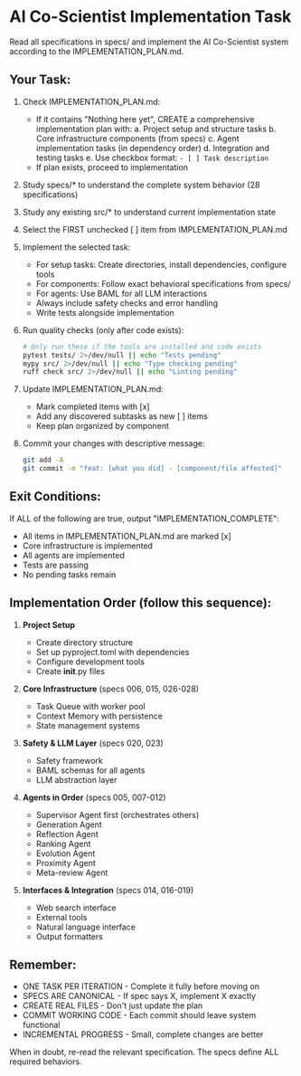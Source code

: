 # AI Co-Scientist Implementation Task

Read all specifications in specs/ and implement the AI Co-Scientist system according to the IMPLEMENTATION_PLAN.md.

## Your Task:

1. Check IMPLEMENTATION_PLAN.md:
   - If it contains "Nothing here yet", CREATE a comprehensive implementation plan with:
     a. Project setup and structure tasks
     b. Core infrastructure components (from specs)
     c. Agent implementation tasks (in dependency order)
     d. Integration and testing tasks
     e. Use checkbox format: `- [ ] Task description`
   - If plan exists, proceed to implementation

2. Study specs/* to understand the complete system behavior (28 specifications)

3. Study any existing src/* to understand current implementation state

4. Select the FIRST unchecked [ ] item from IMPLEMENTATION_PLAN.md

5. Implement the selected task:
   - For setup tasks: Create directories, install dependencies, configure tools
   - For components: Follow exact behavioral specifications from specs/
   - For agents: Use BAML for all LLM interactions
   - Always include safety checks and error handling
   - Write tests alongside implementation

6. Run quality checks (only after code exists):
   ```bash
   # Only run these if the tools are installed and code exists
   pytest tests/ 2>/dev/null || echo "Tests pending"
   mypy src/ 2>/dev/null || echo "Type checking pending"
   ruff check src/ 2>/dev/null || echo "Linting pending"
   ```

7. Update IMPLEMENTATION_PLAN.md:
   - Mark completed items with [x]
   - Add any discovered subtasks as new [ ] items
   - Keep plan organized by component

8. Commit your changes with descriptive message:
   ```bash
   git add -A
   git commit -m "feat: [what you did] - [component/file affected]"
   ```

## Exit Conditions:

If ALL of the following are true, output "IMPLEMENTATION_COMPLETE":
- All items in IMPLEMENTATION_PLAN.md are marked [x]
- Core infrastructure is implemented
- All agents are implemented
- Tests are passing
- No pending tasks remain

## Implementation Order (follow this sequence):

1. **Project Setup**
   - Create directory structure
   - Set up pyproject.toml with dependencies
   - Configure development tools
   - Create __init__.py files

2. **Core Infrastructure** (specs 006, 015, 026-028)
   - Task Queue with worker pool
   - Context Memory with persistence
   - State management systems

3. **Safety & LLM Layer** (specs 020, 023)
   - Safety framework
   - BAML schemas for all agents
   - LLM abstraction layer

4. **Agents in Order** (specs 005, 007-012)
   - Supervisor Agent first (orchestrates others)
   - Generation Agent
   - Reflection Agent  
   - Ranking Agent
   - Evolution Agent
   - Proximity Agent
   - Meta-review Agent

5. **Interfaces & Integration** (specs 014, 016-019)
   - Web search interface
   - External tools
   - Natural language interface
   - Output formatters

## Remember:

- ONE TASK PER ITERATION - Complete it fully before moving on
- SPECS ARE CANONICAL - If spec says X, implement X exactly
- CREATE REAL FILES - Don't just update the plan
- COMMIT WORKING CODE - Each commit should leave system functional
- INCREMENTAL PROGRESS - Small, complete changes are better

When in doubt, re-read the relevant specification. The specs define ALL required behaviors.